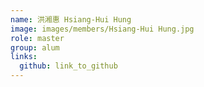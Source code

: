 ```yaml
---
name: 洪湘惠 Hsiang-Hui Hung 
image: images/members/Hsiang-Hui Hung.jpg 
role: master
group: alum
links:
  github: link_to_github 
---
```

